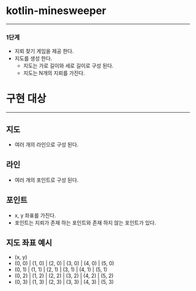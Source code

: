 # kotlin-minesweeper

---


### 1단계
- 지뢰 찾기 게임을 제공 한다.
- 지도를 생성 한다.
  - 지도는 가로 길이와 세로 길이로 구성 된다.
  - 지도는 N개의 지뢰를 가진다.


# 구현 대상

---

## 지도

- 여러 개의 라인으로 구성 된다. 

## 라인

- 여러 개의 포인트로 구성 된다.

## 포인트

- x, y 좌표를 가진다.
- 포인트는 지뢰가 존재 하는 포인트와 존재 하지 않는 포인트가 있다.

## 지도 좌표 예시

- (x, y) 
- (0, 0) | (1, 0) | (2, 0) | (3, 0) | (4, 0) | (5, 0)
- (0, 1) | (1, 1) | (2, 1) | (3, 1) | (4, 1) | (5, 1)
- (0, 2) | (1, 2) | (2, 2) | (3, 2) | (4, 2) | (5, 2)
- (0, 3) | (1, 3) | (2, 3) | (3, 3) | (4, 3) | (5, 3)
